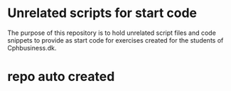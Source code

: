 # Unrelated scripts for start code
The purpose of this repository is to hold unrelated script files and code snippets to provide as start code for exercises created for the students of Cphbusiness.dk.

# repo auto created
